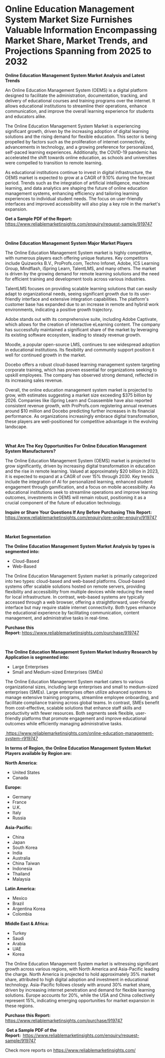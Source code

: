 <p><h1>Online Education Management System Market Size Furnishes Valuable Information Encompassing Market Share, Market Trends, and Projections Spanning from 2025 to 2032</h1></p><p><strong>Online Education Management System Market Analysis and Latest Trends</strong></p>
<p><p>An Online Education Management System (OEMS) is a digital platform designed to facilitate the administration, documentation, tracking, and delivery of educational courses and training programs over the internet. It allows educational institutions to streamline their operations, enhance communication, and improve the overall learning experience for students and educators alike.</p><p>The Online Education Management System Market is experiencing significant growth, driven by the increasing adoption of digital learning solutions and the rising demand for flexible education. This sector is being propelled by factors such as the proliferation of internet connectivity, advancements in technology, and a growing preference for personalized, self-paced learning experiences. Additionally, the COVID-19 pandemic has accelerated the shift towards online education, as schools and universities were compelled to transition to remote learning.</p><p>As educational institutions continue to invest in digital infrastructure, the OEMS market is expected to grow at a CAGR of 9.10% during the forecast period. Trends such as the integration of artificial intelligence, machine learning, and data analytics are shaping the future of online education management systems, enhancing efficiency and tailoring learning experiences to individual student needs. The focus on user-friendly interfaces and improved accessibility will also play a key role in the market's expansion.</p></p>
<p><strong>Get a Sample PDF of the Report:&nbsp;</strong> <a href="https://www.reliablemarketinsights.com/enquiry/request-sample/919747?utm_campaign=2800&utm_medium=2&utm_source=Github&utm_content=ia&utm_term=05032025&utm_id=online-education-management-system">https://www.reliablemarketinsights.com/enquiry/request-sample/919747</a></p>
<p>&nbsp;</p>
<p><strong>Online Education Management System Major Market Players</strong></p>
<p><p>The Online Education Management System market is highly competitive, with numerous players each offering unique features. Key competitors include Quizworks B.V., ProProfs.com, Techno Infonet, Adobe, ICS Learning Group, Mindflash, iSpring Learn, TalentLMS, and many others. The market is driven by the growing demand for remote learning solutions and the need for efficient training and development tools across various industries.</p><p>TalentLMS focuses on providing scalable learning solutions that can easily adapt to organizational needs, seeing significant growth due to its user-friendly interface and extensive integration capabilities. The platform's customer base has expanded due to an increase in remote and hybrid work environments, indicating a positive growth trajectory.</p><p>Adobe stands out with its comprehensive suite, including Adobe Captivate, which allows for the creation of interactive eLearning content. The company has successfully maintained a significant share of the market by leveraging its existing software ecosystem, leading to steady revenue growth.</p><p>Moodle, a popular open-source LMS, continues to see widespread adoption in educational institutions. Its flexibility and community support position it well for continued growth in the market.</p><p>Docebo offers a robust cloud-based learning management system targeting corporate training, which has proven essential for organizations seeking to upskill employees. The company has observed strong demand, reflected in its increasing sales revenue.</p><p>Overall, the online education management system market is projected to grow, with estimates suggesting a market size exceeding $375 billion by 2026. Companies like iSpring Learn and Coassemble have also reported consistent revenue growth, with ProProfs.com registering annual revenues around $10 million and Docebo predicting further increases in its financial performance. As organizations increasingly embrace digital transformation, these players are well-positioned for competitive advantage in the evolving landscape.</p></p>
<p>&nbsp;</p>
<p><strong>What Are The Key Opportunities For Online Education Management System Manufacturers?</strong></p>
<p><p>The Online Education Management System (OEMS) market is projected to grow significantly, driven by increasing digital transformation in education and the rise in remote learning. Valued at approximately $20 billion in 2023, it is expected to expand at a CAGR of over 15% through 2030. Key trends include the integration of AI for personalized learning, enhanced student engagement through gamification, and a focus on mobile accessibility. As educational institutions seek to streamline operations and improve learning outcomes, investments in OEMS will remain robust, positioning it as a crucial component of the future of education technology.</p></p>
<p><strong>Inquire or Share Your Questions If Any Before Purchasing This Report:</strong> <a href="https://www.reliablemarketinsights.com/enquiry/pre-order-enquiry/919747?utm_campaign=2800&utm_medium=2&utm_source=Github&utm_content=ia&utm_term=05032025&utm_id=online-education-management-system">https://www.reliablemarketinsights.com/enquiry/pre-order-enquiry/919747</a></p>
<p>&nbsp;</p>
<p><strong>Market Segmentation</strong></p>
<p><strong>The Online Education Management System Market Analysis by types is segmented into:</strong></p>
<p><ul><li>Cloud-Based</li><li>Web-Based</li></ul></p>
<p><p>The Online Education Management System market is primarily categorized into two types: cloud-based and web-based platforms. Cloud-based systems offer scalable solutions hosted on remote servers, providing flexibility and accessibility from multiple devices while reducing the need for local infrastructure. In contrast, web-based systems are typically accessed through a web browser, offering a straightforward, user-friendly interface but may require stable internet connectivity. Both types enhance the educational experience by facilitating communication, content management, and administrative tasks in real-time.</p></p>
<p><strong>Purchase this Report:&nbsp;</strong><a href="https://www.reliablemarketinsights.com/purchase/919747?utm_campaign=2800&utm_medium=2&utm_source=Github&utm_content=ia&utm_term=05032025&utm_id=online-education-management-system">https://www.reliablemarketinsights.com/purchase/919747</a></p>
<p>&nbsp;</p>
<p><strong>The Online Education Management System Market Industry Research by Application is segmented into:</strong></p>
<p><ul><li>Large Enterprises</li><li>Small and Medium-sized Enterprises (SMEs)</li></ul></p>
<p><p>The Online Education Management System market caters to various organizational sizes, including large enterprises and small to medium-sized enterprises (SMEs). Large enterprises often utilize advanced systems to manage extensive training programs, streamline employee onboarding, and facilitate compliance training across global teams. In contrast, SMEs benefit from cost-effective, scalable solutions that enhance staff skills and productivity with fewer resources. Both segments seek flexible, user-friendly platforms that promote engagement and improve educational outcomes while efficiently managing administrative tasks.</p></p>
<p><a href="https://www.reliablemarketinsights.com/online-education-management-system-r919747?utm_campaign=2800&utm_medium=2&utm_source=Github&utm_content=ia&utm_term=05032025&utm_id=online-education-management-system">&nbsp;https://www.reliablemarketinsights.com/online-education-management-system-r919747</a></p>
<p><strong>In terms of Region, the Online Education Management System Market Players available by Region are:</strong></p>
<p>
    <p> <strong> North America: </strong>
        <ul>
            <li>United States</li>
            <li>Canada</li>
        </ul>
        </p> 
    <p> <strong> Europe: </strong>
        <ul>
            <li>Germany</li>
            <li>France</li>
            <li>U.K.</li>
            <li>Italy</li>
            <li>Russia</li>
        </ul>
        </p> 
    <p> <strong> Asia-Pacific: </strong>
        <ul>
            <li>China</li>
            <li>Japan</li>
            <li>South Korea</li>
            <li>India</li>
            <li>Australia</li>
            <li>China Taiwan</li>
            <li>Indonesia</li>
            <li>Thailand</li>
            <li>Malaysia</li>
        </ul>
        </p> 
    <p> <strong> Latin America: </strong>
        <ul>
            <li>Mexico</li>
            <li>Brazil</li>
            <li>Argentina Korea</li>
            <li>Colombia</li>
        </ul>
        </p> 
    <p> <strong> Middle East & Africa: </strong>
        <ul>
            <li>Turkey</li>
            <li>Saudi</li>
            <li>Arabia</li>
            <li>UAE</li>
            <li>Korea</li>
        </ul>
    </p>
    </p>
<p><p>The Online Education Management System market is witnessing significant growth across various regions, with North America and Asia-Pacific leading the charge. North America is projected to hold approximately 35% market share, attributed to high digital adoption and investment in educational technology. Asia-Pacific follows closely with around 30% market share, driven by increasing internet penetration and demand for flexible learning solutions. Europe accounts for 20%, while the USA and China collectively represent 15%, indicating emerging opportunities for market expansion in these regions.</p></p>
<p><strong>Purchase this Report: </strong><a href="https://www.reliablemarketinsights.com/purchase/919747?utm_campaign=2800&utm_medium=2&utm_source=Github&utm_content=ia&utm_term=05032025&utm_id=online-education-management-system">https://www.reliablemarketinsights.com/purchase/919747</a></p>
<p>&nbsp;<strong>Get a Sample PDF of the Report:&nbsp;&nbsp;</strong><a href="https://www.reliablemarketinsights.com/enquiry/request-sample/919747?utm_campaign=2800&utm_medium=2&utm_source=Github&utm_content=ia&utm_term=05032025&utm_id=online-education-management-system">https://www.reliablemarketinsights.com/enquiry/request-sample/919747</a></p>
<p><strong></strong></p>
<p>Check more reports on <a href="https://www.reliablemarketinsights.com/?utm_campaign=2800&utm_medium=2&utm_source=Github&utm_content=ia&utm_term=05032025&utm_id=online-education-management-system">https://www.reliablemarketinsights.com/</a></p>